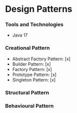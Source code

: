 # Design Patterns

### Tools and Technologies
* Java 17

### Creational Pattern
* Abstract Factory Pattern: [x]
* Builder Pattern: [x]
* Factory Pattern: [x]
* Prototype Pattern: [x]
* Singleton Pattern: [x]

### Structural Pattern

### Behavioural Pattern
